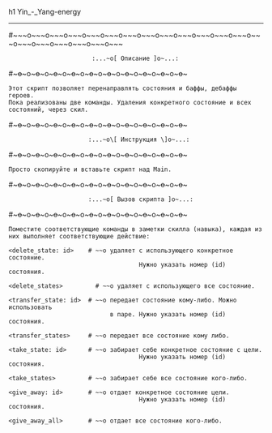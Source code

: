 h1 Yin_-_Yang-energy
<hr>
#~~~o~~~o~~~o~~~o~~~o~~~o~~~o~~~o~~~o~~~o~~~o~~~o~~~o~~~o~~~o~~~o~~~o~~~o~~~o~~~

                           :...~o[ Описание ]o~...:
						   
#~~~o~~~o~~~o~~~o~~~o~~~o~~~o~~~o~~~o~~~o~~~o~~~o~~~o~~~o~~~o~~~o~~~o~~~o~~~o~~~

    Этот скрипт позволяет перенаправлять состояния и баффы, дебаффы героев.
    Пока реализованы две команды. Удаления конкретного состояние и всех 
    состояний, через скил.
	
#~~~o~~~o~~~o~~~o~~~o~~~o~~~o~~~o~~~o~~~o~~~o~~~o~~~o~~~o~~~o~~~o~~~o~~~o~~~o~~~

                          :...~o\[ Инструкция \]o~...:
						  
#~~~o~~~o~~~o~~~o~~~o~~~o~~~o~~~o~~~o~~~o~~~o~~~o~~~o~~~o~~~o~~~o~~~o~~~o~~~o~~~

    Просто скопируйте и вставьте скрипт над Main. 
	
#~~~o~~~o~~~o~~~o~~~o~~~o~~~o~~~o~~~o~~~o~~~o~~~o~~~o~~~o~~~o~~~o~~~o~~~o~~~o~~~

                          :...~o[ Вызов скрипта ]o~...:
						  
#~~~o~~~o~~~o~~~o~~~o~~~o~~~o~~~o~~~o~~~o~~~o~~~o~~~o~~~o~~~o~~~o~~~o~~~o~~~o~~~

    Поместите соответствующие команды в заметки скилла (навыка), каждая из 
    них выполняет соответствующие действие:
	
    <delete_state: id>	  # ~~o удаляет с использующего конкретное состояние. 
                                        Нужно указать номер (id) состояния.
										
    <delete_states>		    # ~~o удаляет с использующего все состояние. 
	
    <transfer_state: id>  # ~~o передает состояние кому-либо. Можно использовать
                                в паре. Нужно указать номер (id) состояния.
								
    <transfer_states>     # ~~o передает все состояние кому либо.
	
    <take_state: id>      # ~~o забирает себе конкретное состояние с цели.
                                        Нужно указать номер (id) состояния.
										
    <take_states>         # ~~o забирает себе все состояние кого-либо.
	
    <give_away: id>       # ~~o отдает конкретное состояние цели.
                                        Нужно указать номер (id) состояния.
										
    <give_away_all>       # ~~o отдает все состояние кого-либо.
